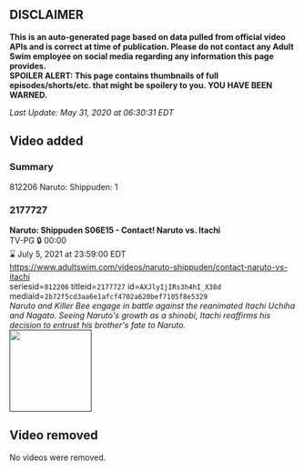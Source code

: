 ## DISCLAIMER
**This is an auto-generated page based on data pulled from official video APIs and is correct at time of publication. Please do not contact any Adult Swim employee on social media regarding any information this page provides.**  
**SPOILER ALERT: This page contains thumbnails of full episodes/shorts/etc. that might be spoilery to you. YOU HAVE BEEN WARNED.**  

_Last Update: May 31, 2020 at 06:30:31 EDT_
## Video added
### Summary
812206 Naruto: Shippuden: 1  
### 2177727
**Naruto: Shippuden S06E15 - Contact! Naruto vs. Itachi**  
TV-PG 🔒 00:00  
⌛ July 5, 2021 at 23:59:00 EDT  
https://www.adultswim.com/videos/naruto-shippuden/contact-naruto-vs-itachi  
seriesid=`812206` titleid=`2177727` id=`AXJlyIjIRs3h4hI_X38d` mediaid=`2b72f5cd3aa6e1afcf4702a620bef7105f8e5329`  
_Naruto and Killer Bee engage in battle against the reanimated Itachi Uchiha and Nagato. Seeing Naruto's growth as a shinobi, Itachi reaffirms his decision to entrust his brother's fate to Naruto._  
<a href=""><img src="" height="144px" /></a>
## Video removed
No videos were removed.  
